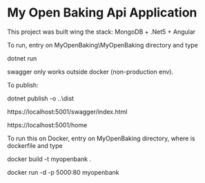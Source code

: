 # My Open Baking Api Application

This project was built wing the stack: MongoDB + .Net5 + Angular

To run, entry on MyOpenBaking\MyOpenBaking directory and type

dotnet run

swagger only works outside docker (non-production env).

To publish:

dotnet publish -o ..\dist

https://localhost:5001/swagger/index.html

https://localhost:5001/home

To run this on Docker, entry on MyOpenBaking directory, where is dockerfile and type

docker build -t myopenbank .

docker run -d -p 5000:80 myopenbank


